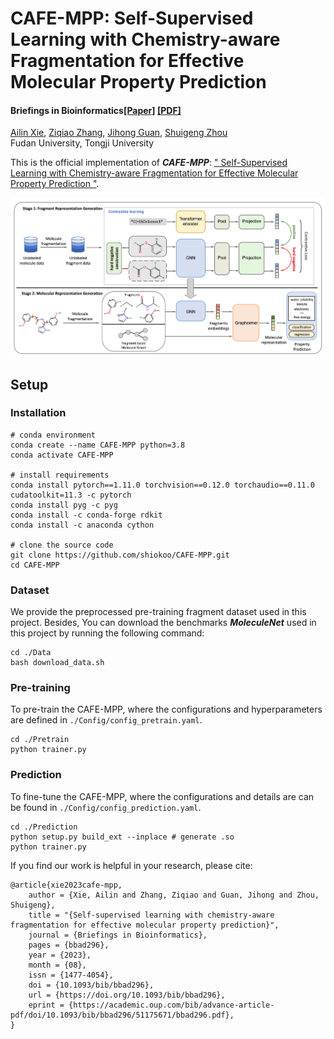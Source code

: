 # CAFE-MPP: Self-Supervised Learning with Chemistry-aware Fragmentation for Effective Molecular Property Prediction

#### Briefings in Bioinformatics[[Paper]](https://academic.oup.com/bib/advance-article/doi/10.1093/bib/bbad296/7246472) [[PDF]](https://academic.oup.com/bib/advance-article-pdf/doi/10.1093/bib/bbad296/51175671/bbad296.pdf) </br>
[Ailin Xie](https://scholar.google.com/citations?user=NjycP1MAAAAJ&hl=en), [Ziqiao Zhang](https://scholar.google.com/citations?user=c1MO4dUAAAAJ&hl=en), [Jihong Guan](https://admis.tongji.edu.cn/82/08/c25113a229896/page.htm), [Shuigeng Zhou](https://admis.fudan.edu.cn/sgzhou/) </br>
Fudan University, Tongji University</br>

This is the official implementation of <strong><em>CAFE-MPP</em></strong>: [" Self-Supervised Learning with Chemistry-aware Fragmentation for Effective Molecular Property Prediction
"](https://academic.oup.com/bib/advance-article-pdf/doi/10.1093/bib/bbad296/51175671/bbad296.pdf).

<img src="figure/pipeline.png">

## Setup
### Installation
    # conda environment
    conda create --name CAFE-MPP python=3.8
    conda activate CAFE-MPP

    # install requirements
    conda install pytorch==1.11.0 torchvision==0.12.0 torchaudio==0.11.0 cudatoolkit=11.3 -c pytorch
    conda install pyg -c pyg
    conda install -c conda-forge rdkit
    conda install -c anaconda cython

    # clone the source code
    git clone https://github.com/shiokoo/CAFE-MPP.git
    cd CAFE-MPP

### Dataset
We provide the preprocessed pre-training fragment dataset used in this project. Besides, You can download the benchmarks ***MoleculeNet*** used in this project by running the following command:

    cd ./Data
    bash download_data.sh

### Pre-training
To pre-train the CAFE-MPP, where the configurations and hyperparameters are defined in `./Config/config_pretrain.yaml`.

    cd ./Pretrain
    python trainer.py

### Prediction
To fine-tune the CAFE-MPP, where the configurations and details are can be found in `./Config/config_prediction.yaml`.

    cd ./Prediction
    python setup.py build_ext --inplace # generate .so
    python trainer.py

If you find our work is helpful in your research, please cite:
```
@article{xie2023cafe-mpp,
    author = {Xie, Ailin and Zhang, Ziqiao and Guan, Jihong and Zhou, Shuigeng},
    title = "{Self-supervised learning with chemistry-aware fragmentation for effective molecular property prediction}",
    journal = {Briefings in Bioinformatics},
    pages = {bbad296},
    year = {2023},
    month = {08},
    issn = {1477-4054},
    doi = {10.1093/bib/bbad296},
    url = {https://doi.org/10.1093/bib/bbad296},
    eprint = {https://academic.oup.com/bib/advance-article-pdf/doi/10.1093/bib/bbad296/51175671/bbad296.pdf},
}
```


